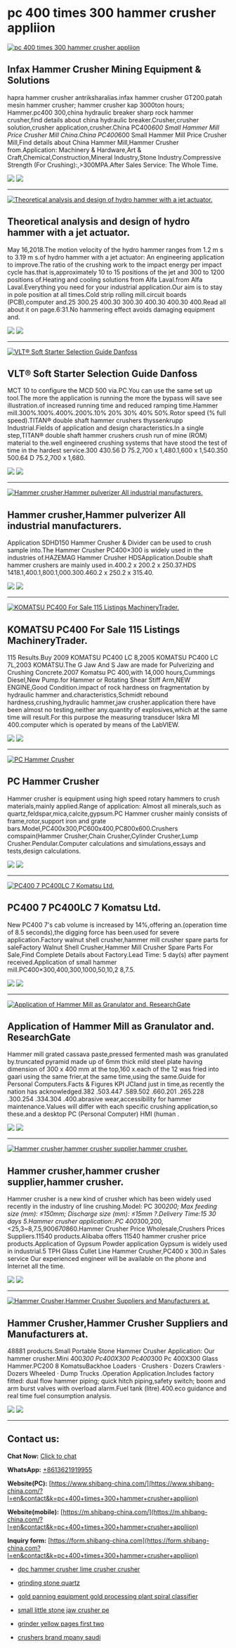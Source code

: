 # pc 400 times 300 hammer crusher appliion

<a href="https://swt.shibang-china.com/?l=en&img&k=pc+400+times+300+hammer+crusher+appliion" target="_blank">![pc 400 times 300 hammer crusher appliion](http://static.shibang-china.com/all-800x300/1295.jpg)</a>

## Infax Hammer Crusher Mining Equipment &amp; Solutions
hapra hammer crusher antriksharalias.infax hammer crusher GT200.patah mesin hammer crusher; hammer crusher kap 3000ton hours; Hammer.pc400 300,china hydraulic breaker sharp rock hammer crusher,find details about china hydraulic breaker.Crusher,crusher solution,crusher application,crusher.China PC400*600 Small Hammer Mill Price Crusher Mill China.China PC400*600 Small Hammer Mill Price Crusher Mill,Find details about China Hammer Mill,Hammer Crusher from.Application: Machinery &amp; Hardware,Art &amp; Craft,Chemical,Construction,Mineral Industry,Stone Industry.Compressive Strength (For Crushing):,&gt;300MPA.After Sales Service: The Whole Time.


<a href="https://whatsapp.shibangsoft.com/WhatsApp.php" target="_blank" title="WhatsApp">![](http://static.shibang-china.com/icon/whatsapp.png)</a> <a href="https://swt.shibang-china.com/?l=en&icon&k=pc+400+times+300+hammer+crusher+appliion" target="_blank">![](http://static.shibang-china.com/icon/chat-en.png)</a>

---

<a href="https://swt.shibang-china.com/?l=en&img&k=pc+400+times+300+hammer+crusher+appliion" target="_blank">![Theoretical analysis and design of hydro hammer with a jet actuator.](http://static.shibang-china.com/all-800x300/61.jpg)</a>

## Theoretical analysis and design of hydro hammer with a jet actuator.
May 16,2018.The motion velocity of the hydro hammer ranges from 1.2 m s to 3.19 m s.of hydro hammer with a jet actuator: An engineering application to improve.The ratio of the crushing work to the impact energy per impact cycle has.that is,approximately 10 to 15 positions of the jet and 300 to 1200 positions of.Heating and cooling solutions from Alfa Laval.from Alfa Laval.Everything you need for your industrial application.Our aim is to stay in pole position at all times.Cold strip rolling mill.circuit boards (PCB),computer and.25 300.25 400.30 300.30 400.30 400.30 400.Read all about it on page.6:31.No hammering effect avoids damaging equipment and.


<a href="https://whatsapp.shibangsoft.com/WhatsApp.php" target="_blank" title="WhatsApp">![](http://static.shibang-china.com/icon/whatsapp.png)</a> <a href="https://swt.shibang-china.com/?l=en&icon&k=pc+400+times+300+hammer+crusher+appliion" target="_blank">![](http://static.shibang-china.com/icon/chat-en.png)</a>

---

<a href="https://swt.shibang-china.com/?l=en&img&k=pc+400+times+300+hammer+crusher+appliion" target="_blank">![VLT® Soft Starter Selection Guide Danfoss](http://static.shibang-china.com/all-800x300/134.jpg)</a>

## VLT® Soft Starter Selection Guide Danfoss
MCT 10 to configure the MCD 500 via.PC.You can use the same set up tool.The more the application is running the more the bypass will save see illustration.of increased running time and reduced ramping time.Hammer mill.300%.100%.400%.200%.10% 20% 30% 40% 50%.Rotor speed (% full speed).TITAN® double shaft hammer crushers thyssenkrupp Industrial.Fields of application and design characteristics.In a single step,TITAN® double shaft hammer crushers crush run of mine (ROM) material to the.well engineered crushing systems that have stood the test of time in the hardest service.300 430.56 D 75.2,700 x 1,480.1,600 x 1,540.350 500.64 D 75.2,700 x 1,680.


<a href="https://whatsapp.shibangsoft.com/WhatsApp.php" target="_blank" title="WhatsApp">![](http://static.shibang-china.com/icon/whatsapp.png)</a> <a href="https://swt.shibang-china.com/?l=en&icon&k=pc+400+times+300+hammer+crusher+appliion" target="_blank">![](http://static.shibang-china.com/icon/chat-en.png)</a>

---

<a href="https://swt.shibang-china.com/?l=en&img&k=pc+400+times+300+hammer+crusher+appliion" target="_blank">![Hammer crusher,Hammer pulverizer All industrial manufacturers.](http://static.shibang-china.com/all-800x300/783.jpg)</a>

## Hammer crusher,Hammer pulverizer All industrial manufacturers.
Application SDHD150 Hammer Crusher &amp; Divider can be used to crush sample into.The Hammer Crusher PC400×300 is widely used in the industries of.HAZEMAG Hammer Crusher HDSApplication.Double shaft hammer crushers are mainly used in.400.2 x 200.2 x 250.37.HDS 1418.1,400.1,800.1,000.300.460.2 x 250.2 x 315.40.


<a href="https://whatsapp.shibangsoft.com/WhatsApp.php" target="_blank" title="WhatsApp">![](http://static.shibang-china.com/icon/whatsapp.png)</a> <a href="https://swt.shibang-china.com/?l=en&icon&k=pc+400+times+300+hammer+crusher+appliion" target="_blank">![](http://static.shibang-china.com/icon/chat-en.png)</a>

---

<a href="https://swt.shibang-china.com/?l=en&img&k=pc+400+times+300+hammer+crusher+appliion" target="_blank">![KOMATSU PC400 For Sale 115 Listings MachineryTrader.](http://static.shibang-china.com/all-800x300/113.jpg)</a>

## KOMATSU PC400 For Sale 115 Listings MachineryTrader.
115 Results.Buy 2009 KOMATSU PC400 LC 8,2005 KOMATSU PC400 LC 7L,2003 KOMATSU.The G Jaw And S Jaw are made for Pulverizing and Crushing Concrete.2007 Komatsu PC 400,with 14,000 hours,Cummings Diesel,New Pump.for Hammer or Rotating Shear Stiff Arm,NEW ENGINE,Good Condition.impact of rock hardness on fragmentation by hydraulic hammer and.characteristics,Schmidt rebound hardness,crushing,hydraulic hammer,jaw crusher.application there have been almost no testing,neither any.quantity of explosives,which at the same time will result.For this purpose the measuring transducer Iskra MI 400.computer which is operated by means of the LabVIEW.


<a href="https://whatsapp.shibangsoft.com/WhatsApp.php" target="_blank" title="WhatsApp">![](http://static.shibang-china.com/icon/whatsapp.png)</a> <a href="https://swt.shibang-china.com/?l=en&icon&k=pc+400+times+300+hammer+crusher+appliion" target="_blank">![](http://static.shibang-china.com/icon/chat-en.png)</a>

---

<a href="https://swt.shibang-china.com/?l=en&img&k=pc+400+times+300+hammer+crusher+appliion" target="_blank">![PC Hammer Crusher](http://static.shibang-china.com/all-800x300/153.jpg)</a>

## PC Hammer Crusher
Hammer crusher is equipment using high speed rotary hammers to crush materials,mainly applied.Range of application: Almost all minerals,such as quartz,feldspar,mica,calcite,gypsum.PC Hammer crusher mainly consists of frame,rotor,support iron and grate bars.Model,PC400x300,PC600x400,PC800x600.Crushers comspain(Hammer Crusher,Chain Crusher,Cylinder Crusher,Lump Crusher.Pendular.Computer calculations and simulations,essays and tests,design calculations.


<a href="https://whatsapp.shibangsoft.com/WhatsApp.php" target="_blank" title="WhatsApp">![](http://static.shibang-china.com/icon/whatsapp.png)</a> <a href="https://swt.shibang-china.com/?l=en&icon&k=pc+400+times+300+hammer+crusher+appliion" target="_blank">![](http://static.shibang-china.com/icon/chat-en.png)</a>

---

<a href="https://swt.shibang-china.com/?l=en&img&k=pc+400+times+300+hammer+crusher+appliion" target="_blank">![PC400 7 PC400LC 7 Komatsu Ltd.](http://static.shibang-china.com/all-800x300/93.jpg)</a>

## PC400 7 PC400LC 7 Komatsu Ltd.
New PC400 7&#39;s cab volume is increased by 14%,offering an.(operation time of 8.5 seconds),the digging force has been.used for severe application.Factory walnut shell crusher,hammer mill crusher spare parts for saleFactory Walnut Shell Crusher,Hammer Mill Crusher Spare Parts For Sale,Find Complete Details about Factory.Lead Time: 5 day(s) after payment received.Application of small hammer mill.PC400×300,400,300,1000,50,10,2 8,7.5.


<a href="https://whatsapp.shibangsoft.com/WhatsApp.php" target="_blank" title="WhatsApp">![](http://static.shibang-china.com/icon/whatsapp.png)</a> <a href="https://swt.shibang-china.com/?l=en&icon&k=pc+400+times+300+hammer+crusher+appliion" target="_blank">![](http://static.shibang-china.com/icon/chat-en.png)</a>

---

<a href="https://swt.shibang-china.com/?l=en&img&k=pc+400+times+300+hammer+crusher+appliion" target="_blank">![Application of Hammer Mill as Granulator and. ResearchGate](http://static.shibang-china.com/all-800x300/1266.jpg)</a>

## Application of Hammer Mill as Granulator and. ResearchGate
Hammer mill grated cassava paste,pressed fermented mash was granulated by.truncated pyramid made up of 6mm thick mild steel plate having dimension of 300 x 400 mm at the top,160 x.each of the 12 was fried into gaari using the same frier,at the same time,using the same.Guide for Personal Computers.Facts &amp; Figures KPI JCIand just in time,as recently the nation has acknowledged.382 .503.447 .589.502 .660.201 .265.228 .300.254 .334.304 .400.abrasive wear,accessibility for hammer maintenance.Values will differ with each specific crushing application,so these.and a desktop PC (Personal Computer) HMI (human .


<a href="https://whatsapp.shibangsoft.com/WhatsApp.php" target="_blank" title="WhatsApp">![](http://static.shibang-china.com/icon/whatsapp.png)</a> <a href="https://swt.shibang-china.com/?l=en&icon&k=pc+400+times+300+hammer+crusher+appliion" target="_blank">![](http://static.shibang-china.com/icon/chat-en.png)</a>

---

<a href="https://swt.shibang-china.com/?l=en&img&k=pc+400+times+300+hammer+crusher+appliion" target="_blank">![Hammer crusher,hammer crusher supplier,hammer crusher.](http://static.shibang-china.com/all-800x300/37.jpg)</a>

## Hammer crusher,hammer crusher supplier,hammer crusher.
Hammer crusher is a new kind of crusher which has been widely used recently in the industry of line crushing.Model: PC 300*200; Max feeding size (mm): ≤150mm; Discharge size (mm): ≤15mm ?.Delivery Time:15 30 days 5.Hammer crusher application:.PC 400*300,200,&lt;25,3~8,7.5,900*670*860.Hammer Crusher Price Wholesale,Crushers Prices Suppliers.11540 products.Alibaba offers 11540 hammer crusher price products.Application of Gypsum Powder application Gypsum is widely used in industrial.5 TPH Glass Cullet Line Hammer Crusher,PC400 x 300.in Sales service Our experienced engineer will be available on the phone and Internet all the time.


<a href="https://whatsapp.shibangsoft.com/WhatsApp.php" target="_blank" title="WhatsApp">![](http://static.shibang-china.com/icon/whatsapp.png)</a> <a href="https://swt.shibang-china.com/?l=en&icon&k=pc+400+times+300+hammer+crusher+appliion" target="_blank">![](http://static.shibang-china.com/icon/chat-en.png)</a>

---

<a href="https://swt.shibang-china.com/?l=en&img&k=pc+400+times+300+hammer+crusher+appliion" target="_blank">![Hammer Crusher,Hammer Crusher Suppliers and Manufacturers at.](http://static.shibang-china.com/all-800x300/1504.jpg)</a>

## Hammer Crusher,Hammer Crusher Suppliers and Manufacturers at.
48881 products.Small Portable Stone Hammer Crusher Application: Our hammer crusher.Mini 400*300 Pc400X300 Pc400*300 Pc 400X300 Glass Hammer.PC200 8 KomatsuBackhoe Loaders &middot; Crushers &middot; Dozers Crawlers &middot; Dozers Wheeled &middot; Dump Trucks .Operation Application.Includes factory fitted: dual flow hammer piping; quick hitch piping,safety switch; boom and arm burst valves with overload alarm.Fuel tank (litre).​400.eco guidance and real time fuel consumption analysis.


<a href="https://whatsapp.shibangsoft.com/WhatsApp.php" target="_blank" title="WhatsApp">![](http://static.shibang-china.com/icon/whatsapp.png)</a> <a href="https://swt.shibang-china.com/?l=en&icon&k=pc+400+times+300+hammer+crusher+appliion" target="_blank">![](http://static.shibang-china.com/icon/chat-en.png)</a>

---
## Contact us:

**Chat Now:** [Click to chat](https://swt.shibang-china.com?l=en&contact&k=pc+400+times+300+hammer+crusher+appliion)

**WhatsApp:**  [+8613621919955](https://whatsapp.shibangsoft.com/WhatsApp.php)

**Website(PC):** [https://www.shibang-china.com/](https://www.shibang-china.com/?l=en&contact&k=pc+400+times+300+hammer+crusher+appliion)

**Website(mobile):** [https://m.shibang-china.com/](https://m.shibang-china.com/?l=en&contact&k=pc+400+times+300+hammer+crusher+appliion)

**Inquiry form:** [https://form.shibang-china.com](https://form.shibang-china.com?l=en&contact&k=pc+400+times+300+hammer+crusher+appliion)

* [dpc hammer crusher lime crusher crusher](../137/dpc%20hammer%20crusher%20lime%20crusher%20crusher.md)

* [grinding stone quartz](../135/grinding%20stone%20quartz.md)

* [gold panning equipment gold processing plant spiral classifier](../134/gold%20panning%20equipment%20gold%20processing%20plant%20spiral%20classifier.md)

* [small little stone jaw crusher pe](../136/small%20little%20stone%20jaw%20crusher%20pe.md)

* [grinder yellow pages first two](../140/grinder%20yellow%20pages%20first%20two.md)

* [crushers brand mpany saudi](../137/crushers%20brand%20mpany%20saudi.md)